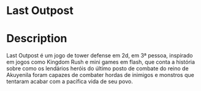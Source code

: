 # Last Outpost

# Description
Last Outpost é um jogo de tower defense em 2d, em 3ª pessoa, inspirado em jogos como Kingdom Rush e mini games em flash, que conta a história sobre como os lendários heróis do último posto de combate do reino de Akuyenila foram capazes de combater hordas de inimigos e monstros que tentaram acabar com a pacífica vida de seu povo.
